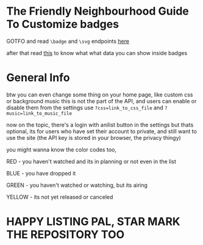# The Friendly Neighbourhood Guide To Customize badges

GOTFO and read `\badge` and `\svg` endpoints [here](\docs\endpoint)

after that read [this](\docs\replace) to know what what data you can show inside badges


# General Info

btw you can even change some thing on your home page, like custom css or background music
this is not the part of the API, and users can enable or disable them from the settings
use `?css=link_to_css_file` and `?music=link_to_music_file`

now on the topic, there's a login with anilist button in the settings but thats optional, its for users who have set their account to private, and still want to use the site (the API key is stored in your browser, the privacy thingy)

you might wanna know the color codes too,

RED - you haven't watched and its in planning or not even in the list

BLUE - you have dropped it

GREEN - you haven't watched or watching, but its airing 

YELLOW - its not yet released or canceled


# HAPPY LISTING PAL, STAR MARK THE REPOSITORY TOO
